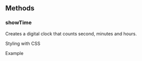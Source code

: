 <my-clock>

## Methods

### showTime 
Creates a digital clock that counts second, minutes and hours.


Styling with CSS


Example
<my-clock></my-clock>